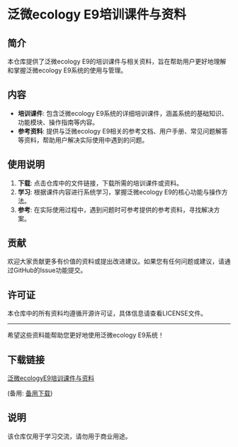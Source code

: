 # 泛微ecology E9培训课件与资料

## 简介
本仓库提供了泛微ecology E9的培训课件与相关资料，旨在帮助用户更好地理解和掌握泛微ecology E9系统的使用与管理。

## 内容
- **培训课件**: 包含泛微ecology E9系统的详细培训课件，涵盖系统的基础知识、功能模块、操作指南等内容。
- **参考资料**: 提供与泛微ecology E9相关的参考文档、用户手册、常见问题解答等资料，帮助用户解决实际使用中遇到的问题。

## 使用说明
1. **下载**: 点击仓库中的文件链接，下载所需的培训课件或资料。
2. **学习**: 根据课件内容进行系统学习，掌握泛微ecology E9的核心功能与操作方法。
3. **参考**: 在实际使用过程中，遇到问题时可参考提供的参考资料，寻找解决方案。

## 贡献
欢迎大家贡献更多有价值的资料或提出改进建议。如果您有任何问题或建议，请通过GitHub的Issue功能提交。

## 许可证
本仓库中的所有资料均遵循开源许可证，具体信息请查看LICENSE文件。

---
希望这些资料能帮助您更好地使用泛微ecology E9系统！

## 下载链接
[泛微ecologyE9培训课件与资料](https://pan.quark.cn/s/d241f1062f56) 

(备用: [备用下载](https://pan.baidu.com/s/1KzPQnMefNVMhTQ1dwGc5Ew?pwd=1234))

## 说明

该仓库仅用于学习交流，请勿用于商业用途。
